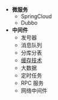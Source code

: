 * **微服务**
  * SpringCloud
  * Dubbo
* **中间件**
  * 发号器
  * 消息队列
  * 分库分表
  * [缓存技术](/structure-design/cache-design/)
  * 大数据
  * 定时任务
  * RPC 服务
  * 网络中间件
